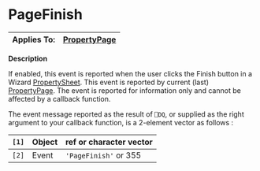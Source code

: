 




<h1 class="heading"><span class="name">PageFinish</span></h1>

| Applies To: | [PropertyPage](../a-z/propertypage.md) |
| --- | ---  |


**Description**


If enabled, this event is reported when the user clicks the Finish button in a Wizard [PropertySheet](../a-z/propertysheet.md). This event is reported by current (last) [PropertyPage](../a-z/propertypage.md). The event is reported for information only and cannot be affected by a callback function.


The event message reported as the result of `⎕DQ`, or supplied as the right argument to your callback function, is a 2-element vector as follows :


| `[1]` | Object | ref or character vector |
| --- | --- | ---  |
| `[2]` | Event | `'PageFinish'` or 355 |



